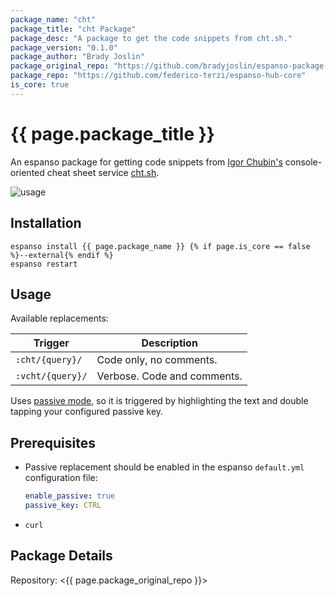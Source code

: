 ```yaml
---
package_name: "cht"
package_title: "cht Package"
package_desc: "A package to get the code snippets from cht.sh."
package_version: "0.1.0"
package_author: "Brady Joslin"
package_original_repo: "https://github.com/bradyjoslin/espanso-package-cht"
package_repo: "https://github.com/federico-terzi/espanso-hub-core"
is_core: true
---
```


# {{ page.package_title }}


An espanso package for getting code snippets from [Igor Chubin's](https://github.com/chubin) console-oriented cheat sheet service [cht.sh](https://cht.sh).

![usage](https://github.com/bradyjoslin/espanso-package-cht/raw/master/images/chtjs.gif)

## Installation

```
espanso install {{ page.package_name }} {% if page.is_core == false %}--external{% endif %}
espanso restart
```

## Usage

Available replacements:

|   Trigger        | Description                 |
| ---------------- | --------------------------- |
| `:cht/{query}/`  | Code only, no comments.     |
| `:vcht/{query}/` | Verbose. Code and comments. |

Uses [passive mode](https://espanso.org/docs/passive-mode/), so it is triggered by highlighting the text and double tapping your configured passive key.

## Prerequisites

* Passive replacement should be enabled in the espanso `default.yml` configuration file:

    ```yaml
    enable_passive: true
    passive_key: CTRL
    ```
* `curl`

## Package Details

Repository: <{{ page.package_original_repo }}>
